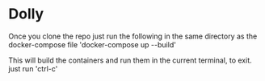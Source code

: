 # Dolly

Once you clone the repo just run the following in the same directory as the docker-compose file 'docker-compose up --build'

This will build the containers and run them in the current terminal, to exit. just run 'ctrl-c'
